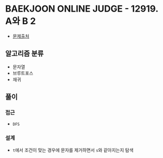 # BAEKJOON ONLINE JUDGE - 12919. A와 B 2

- [문제출처](https://www.acmicpc.net/problem/12919 '12919. A와 B 2')

## 알고리즘 분류

- 문자열
- 브루트포스
- 재귀

## 풀이

### 접근

- `DFS`

### 설계

- `t`에서 조건이 맞는 경우에 문자를 제거하면서 `s`와 같아지는지 탐색

